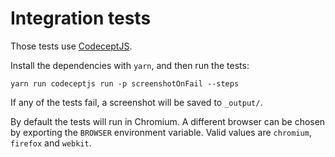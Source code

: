 # Integration tests

Those tests use [CodeceptJS](https://codecept.io/).

Install the dependencies with `yarn`, and then run the tests:

```
yarn run codeceptjs run -p screenshotOnFail --steps
```

If any of the tests fail, a screenshot will be saved to `_output/`.

By default the tests will run in Chromium. A different browser can be chosen by
exporting the `BROWSER` environment variable. Valid values are `chromium`,
`firefox` and `webkit`.
